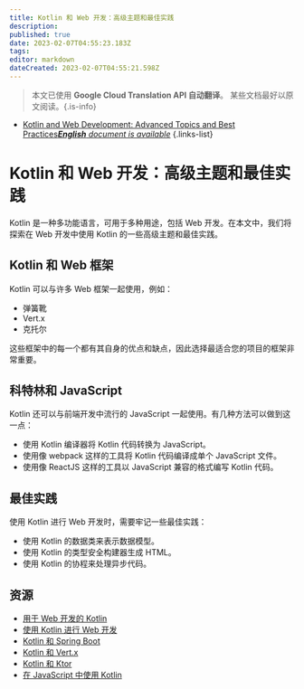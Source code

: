 ```yaml
---
title: Kotlin 和 Web 开发：高级主题和最佳实践
description: 
published: true
date: 2023-02-07T04:55:23.183Z
tags: 
editor: markdown
dateCreated: 2023-02-07T04:55:21.598Z
---
```


> 本文已使用 **Google Cloud Translation API 自动翻译**。
某些文档最好以原文阅读。{.is-info}



- [Kotlin and Web Development: Advanced Topics and Best Practices***English** document is available*](/en/Knowledge-base/Kotlin/kotlin-and-web-development-advanced-topics-and-best-practices)
{.links-list}


# Kotlin 和 Web 开发：高级主题和最佳实践

Kotlin 是一种多功能语言，可用于多种用途，包括 Web 开发。在本文中，我们将探索在 Web 开发中使用 Kotlin 的一些高级主题和最佳实践。

## Kotlin 和 Web 框架

Kotlin 可以与许多 Web 框架一起使用，例如：

- 弹簧靴
- Vert.x
- 克托尔

这些框架中的每一个都有其自身的优点和缺点，因此选择最适合您的项目的框架非常重要。

## 科特林和 JavaScript

Kotlin 还可以与前端开发中流行的 JavaScript 一起使用。有几种方法可以做到这一点：

- 使用 Kotlin 编译器将 Kotlin 代码转换为 JavaScript。
- 使用像 webpack 这样的工具将 Kotlin 代码编译成单个 JavaScript 文件。
- 使用像 ReactJS 这样的工具以 JavaScript 兼容的格式编写 Kotlin 代码。

## 最佳实践

使用 Kotlin 进行 Web 开发时，需要牢记一些最佳实践：

- 使用 Kotlin 的数据类来表示数据模型。
- 使用 Kotlin 的类型安全构建器生成 HTML。
- 使用 Kotlin 的协程来处理异步代码。

## 资源

- [用于 Web 开发的 Kotlin](https://kotlinlang.org/docs/tutorials/javascript/kotlin-to-javascript/kotlin-to-javascript.html)
- [使用 Kotlin 进行 Web 开发](https://kotlinlang.org/docs/reference/server-overview.html)
- [Kotlin 和 Spring Boot](https://spring.io/blog/2017/01/04/introducing-kotlin-support-in-spring-framework-5-0)
- [Kotlin 和 Vert.x](https://vertx.io/blog/my-first-vert-x-3-app-in-kotlin/)
- [Kotlin 和 Ktor](https://ktor.io/)
- [在 JavaScript 中使用 Kotlin](https://kotlinlang.org/docs/tutorials/javascript/getting-started-gradle/getting-started-with-gradle.html)